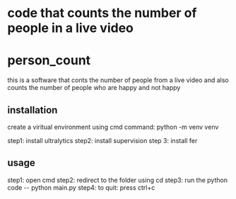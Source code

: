 # code that counts the number of people in a live video

# person_count
this is a software that conts the number of people from a live video and also counts the number of people who are happy and not happy

## installation

create a viritual environment using cmd
command: python -m venv venv

step1: install ultralytics
step2: install supervision
step 3: install fer



## usage

step1: open cmd
step2: redirect to the folder using cd
step3: run the python code -- python main.py
step4: to quit: press ctrl+c




